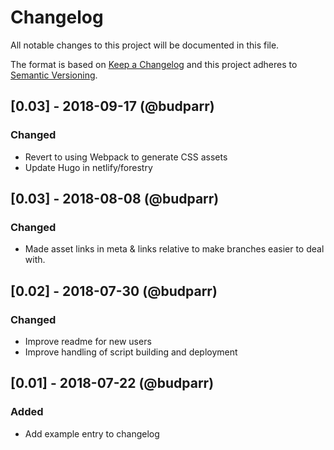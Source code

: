 # Changelog

All notable changes to this project will be documented in this file.

The format is based on [Keep a Changelog](http://keepachangelog.com/en/1.0.0/) and this project adheres to [Semantic Versioning](http://semver.org/spec/v2.0.0.html).

## [0.03] - 2018-09-17 (@budparr)

### Changed

- Revert to using Webpack to generate CSS assets
- Update Hugo in netlify/forestry 


## [0.03] - 2018-08-08 (@budparr)

### Changed

- Made asset links in meta & links relative to make branches easier to deal with.


## [0.02] - 2018-07-30 (@budparr)

### Changed

- Improve readme for new users
- Improve handling of script building and deployment

## [0.01] - 2018-07-22 (@budparr)

### Added

- Add example entry to changelog
